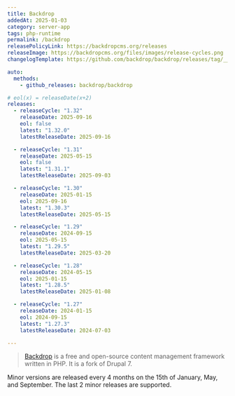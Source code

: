 ```yaml
---
title: Backdrop
addedAt: 2025-01-03
category: server-app
tags: php-runtime
permalink: /backdrop
releasePolicyLink: https://backdropcms.org/releases
releaseImage: https://backdropcms.org/files/images/release-cycles.png
changelogTemplate: https://github.com/backdrop/backdrop/releases/tag/__LATEST__

auto:
  methods:
    - github_releases: backdrop/backdrop

# eol(x) = releaseDate(x+2)
releases:
  - releaseCycle: "1.32"
    releaseDate: 2025-09-16
    eol: false
    latest: "1.32.0"
    latestReleaseDate: 2025-09-16

  - releaseCycle: "1.31"
    releaseDate: 2025-05-15
    eol: false
    latest: "1.31.1"
    latestReleaseDate: 2025-09-03

  - releaseCycle: "1.30"
    releaseDate: 2025-01-15
    eol: 2025-09-16
    latest: "1.30.3"
    latestReleaseDate: 2025-05-15

  - releaseCycle: "1.29"
    releaseDate: 2024-09-15
    eol: 2025-05-15
    latest: "1.29.5"
    latestReleaseDate: 2025-03-20

  - releaseCycle: "1.28"
    releaseDate: 2024-05-15
    eol: 2025-01-15
    latest: "1.28.5"
    latestReleaseDate: 2025-01-08

  - releaseCycle: "1.27"
    releaseDate: 2024-01-15
    eol: 2024-09-15
    latest: "1.27.3"
    latestReleaseDate: 2024-07-03

---
```


> [Backdrop](https://backdropcms.org/) is a free and open-source content management framework written in PHP. It is a fork of Drupal 7.

Minor versions are released every 4 months on the 15th of January, May, and September.
The last 2 minor releases are supported.
